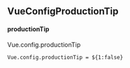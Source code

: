 ## VueConfigProductionTip
#### productionTip
Vue.config.productionTip
```
Vue.config.productionTip = ${1:false}
```